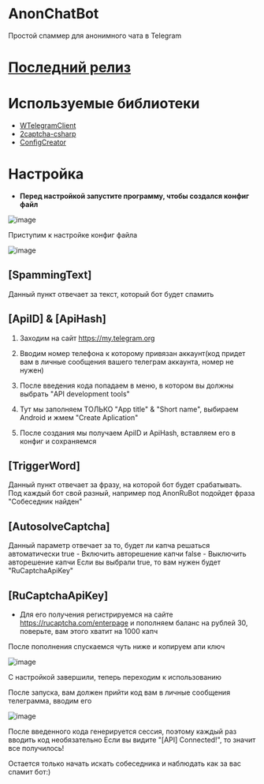 # AnonChatBot
Простой спаммер для анонимного чата в Telegram

# [Последний релиз](https://github.com/FanyaOff/AnonChatBot/releases/tag/random)

# Используемые библиотеки
- [WTelegramClient](https://github.com/wiz0u/WTelegramClient)
- [2captcha-csharp](https://github.com/2captcha/2captcha-csharp)
- [ConfigCreator](https://github.com/FanyaOff/Config-Creator)

# Настройка

- **Перед настройкой запустите программу, чтобы создался конфиг файл**

![image](https://user-images.githubusercontent.com/73064979/212462756-f374db31-b069-4cdd-b4cb-7e3bba51b63e.png)

Приступим к настройке конфиг файла

![image](https://user-images.githubusercontent.com/73064979/212462788-a9ce07b7-ef6f-4a9b-a9b1-53a92f362906.png)

## [SpammingText]
Данный пункт отвечает за текст, который бот будет спамить
## [ApiID] & [ApiHash]
1) Заходим на сайт https://my.telegram.org

2) Вводим номер телефона к которому привязан аккаунт(код придет вам в личные сообщения вашего телеграм аккаунта, номер не нужен)

3) После введения кода попадаем в меню, в котором вы должны выбрать "API development tools"

4) Тут мы заполняем ТОЛЬКО "App title" & "Short name", выбираем Android и жмем "Create Aplication"

5) После создания мы получаем ApiID и ApiHash, вставляем его в конфиг и сохраняемся

## [TriggerWord]
Данный пункт отвечает за фразу, на которой бот будет срабатывать. Под каждый бот свой разный, например под AnonRuBot подойдет фраза "Собеседник найден"

## [AutosolveCaptcha]
Данный параметр отвечает за то, будет ли капча решаться автоматически
true - Включить авторешение капчи
false - Выключить авторешение капчи
Если вы выбрали true, то вам нужен будет "RuCaptchaApiKey"

## [RuCaptchaApiKey]
- Для его получения регистрируемся на сайте https://rucaptcha.com/enterpage и пополняем баланс на рублей 30, поверьте, вам этого хватит на 1000 капч

После пополнения спускаемся чуть ниже и копируем апи ключ 

![image](https://user-images.githubusercontent.com/73064979/212463224-29376ed1-7f27-471d-bc7b-afe660037626.png)

С настройкой завершили, теперь переходим к использованию

После запуска, вам должен прийти код вам в личные сообщения телеграмма, вводим его

![image](https://user-images.githubusercontent.com/73064979/212463282-0b3c0ca6-95a5-4a53-aff2-7b2a2fcd53da.png)

После введенного кода генерируется сессия, поэтому каждый раз вводить код необязательно
Если вы видите "[API] Connected!", то значит все получилось!

Остается только начать искать собеседника и наблюдать как за вас спамит бот:)




